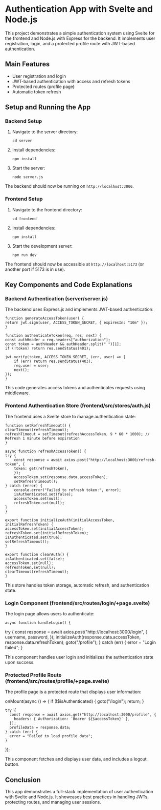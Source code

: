 # Authentication App with Svelte and Node.js

This project demonstrates a simple authentication system using Svelte for the frontend and Node.js with Express for the backend. It implements user registration, login, and a protected profile route with JWT-based authentication.

## Main Features

- User registration and login
- JWT-based authentication with access and refresh tokens
- Protected routes (profile page)
- Automatic token refresh

## Setup and Running the App

### Backend Setup

1. Navigate to the server directory:

   ```
   cd server
   ```

2. Install dependencies:

   ```
   npm install
   ```

3. Start the server:
   ```
   node server.js
   ```

The backend should now be running on `http://localhost:3000`.

### Frontend Setup

1. Navigate to the frontend directory:

   ```
   cd frontend
   ```

2. Install dependencies:

   ```
   npm install
   ```

3. Start the development server:
   ```
   npm run dev
   ```

The frontend should now be accessible at `http://localhost:5173` (or another port if 5173 is in use).

## Key Components and Code Explanations

### Backend Authentication (server/server.js)

The backend uses Express.js and implements JWT-based authentication:

    function generateAccessToken(user) {
    return jwt.sign(user, ACCESS_TOKEN_SECRET, { expiresIn: "10m" });
    }

    function authenticateToken(req, res, next) {
    const authHeader = req.headers["authorization"];
    const token = authHeader && authHeader.split(" ")[1];
    if (!token) return res.sendStatus(401);

    jwt.verify(token, ACCESS_TOKEN_SECRET, (err, user) => {
        if (err) return res.sendStatus(403);
        req.user = user;
        next();
    });
    }

This code generates access tokens and authenticates requests using middleware.

### Frontend Authentication Store (frontend/src/stores/auth.js)

The frontend uses a Svelte store to manage authentication state:

    function setRefreshTimeout() {
    clearTimeout(refreshTimeout);
    refreshTimeout = setTimeout(refreshAccessToken, 9 * 60 * 1000); // Refresh 1 minute before expiration
    }

    async function refreshAccessToken() {
    try {
        const response = await axios.post("http://localhost:3000/refresh-token", {
        token: get(refreshToken),
        });
        accessToken.set(response.data.accessToken);
        setRefreshTimeout();
    } catch (error) {
        console.error("Failed to refresh token:", error);
        isAuthenticated.set(false);
        accessToken.set(null);
        refreshToken.set(null);
    }
    }

    export function initializeAuth(initialAccessToken, initialRefreshToken) {
    accessToken.set(initialAccessToken);
    refreshToken.set(initialRefreshToken);
    isAuthenticated.set(true);
    setRefreshTimeout();
    }

    export function clearAuth() {
    isAuthenticated.set(false);
    accessToken.set(null);
    refreshToken.set(null);
    clearTimeout(refreshTimeout);
    }

This store handles token storage, automatic refresh, and authentication state.

### Login Component (frontend/src/routes/login/+page.svelte)

The login page allows users to authenticate:

    async function handleLogin() {

try {
const response = await axios.post("http://localhost:3000/login", {
username,
password,
});
initializeAuth(response.data.accessToken, response.data.refreshToken);
goto("/profile");
} catch (err) {
error = "Login failed";
}

This component handles user login and initializes the authentication state upon success.

### Protected Profile Route (frontend/src/routes/profile/+page.svelte)

The profile page is a protected route that displays user information:

onMount(async () => {
if (!$isAuthenticated) {
goto("/login");
return;
}

    try {
      const response = await axios.get("http://localhost:3000/profile", {
        headers: { Authorization: `Bearer ${$accessToken}` },
      });
      profileData = response.data;
    } catch (err) {
      error = "Failed to load profile data";
    }

});

This component fetches and displays user data, and includes a logout button.

## Conclusion

This app demonstrates a full-stack implementation of user authentication with Svelte and Node.js. It showcases best practices in handling JWTs, protecting routes, and managing user sessions.
